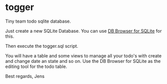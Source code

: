 # togger
Tiny team todo sqlite database.

Just create a new SQLite Database. You can use [DB Browser for SQLite](https://sqlitebrowser.org/) for this.

Then execute the togger.sql script.

You will have a table and some views to manage all your todo's with create and change date an state and so on. Use the DB Browser for SQLite as the editing tool for the todo table.

Best regards, Jens
